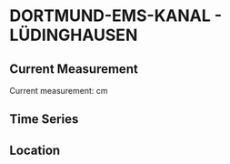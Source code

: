 # DORTMUND-EMS-KANAL - LÜDINGHAUSEN

## Current Measurement

Current measurement: <Value topic="rivers/pegel-online/DEK/LÜDINGHAUSEN/measurementValue"/> cm

## Time Series

<TimeSeries topic="rivers/pegel-online/DEK/LÜDINGHAUSEN/measurementValue" period="week" />

## Location

<WorldMap>
  <Marker lat="51.79811271704396" lon="7.4019473459304415" labelTopic="rivers/pegel-online/DEK/LÜDINGHAUSEN" />
</WorldMap>
